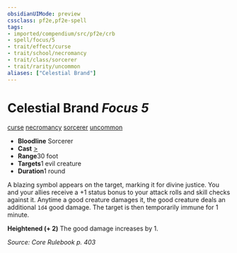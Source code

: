 ```yaml
---
obsidianUIMode: preview
cssclass: pf2e,pf2e-spell
tags:
- imported/compendium/src/pf2e/crb
- spell/focus/5
- trait/effect/curse
- trait/school/necromancy
- trait/class/sorcerer
- trait/rarity/uncommon
aliases: ["Celestial Brand"]
---
```

# Celestial Brand *Focus 5*   
[curse](curse.md)  [necromancy](necromancy.md)  [sorcerer](rules/traits/sorcerer.md)  [uncommon](uncommon.md)  

- **Bloodline** Sorcerer
- **Cast** [>](chapter-9-playing-the-game.md#Actions "Single Action") 
- **Range**30 foot
- **Targets**1 evil creature
- **Duration**1 round

A blazing symbol appears on the target, marking it for divine justice. You and your allies receive a +1 status bonus to your attack rolls and skill checks against it. Anytime a good creature damages it, the good creature deals an additional `1d4` good damage. The target is then temporarily immune for 1 minute.

**Heightened (+ 2)** The good damage increases by 1.

*Source: Core Rulebook p. 403*